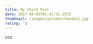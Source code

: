 ```yaml
---
title: My third Post
date: 2017-08-05T01:41:52.257Z
thumbnail: /images/uploads/hanabi2.jpg
rating: '1'
---
```

ccc
